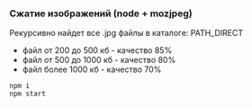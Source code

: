 ### Сжатие изображений (node + mozjpeg) 

Рекурсивно найдет все .jpg файлы в каталоге:  PATH_DIRECT

* файл от 200 до 500 кб - качество 85%
* файл от 500 до 1000 кб - качество 80%
* файл более 1000 кб - качество 70%

```shell
npm i
npm start
```
